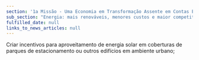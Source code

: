 ```yaml
---
section: '1a Missão - Uma Economia em Transformação Assente em Contas Equilibradas'
sub_section: "Energia: mais renováveis, menores custos e maior competitividade"
fulfilled_date: null
links_to_news_articles: null
---
```


Criar incentivos para aproveitamento de energia solar em coberturas de parques de estacionamento ou outros edifícios em ambiente urbano;